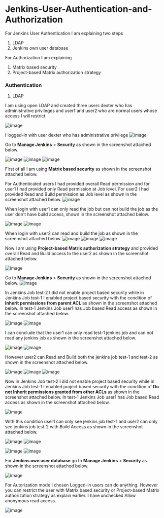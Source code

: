 # Jenkins-User-Authentication-and-Authorization

For Jenkins User Authentication I am explaining two steps
1. LDAP
2. Jenkins own user database

For Authorization I am explaining 
1. Matrix based security
2. Project-based Matrix authorization strategy

### Authentication
1. LDAP

I am using open LDAP and created three users dexter who has administrative privileges and user1 and user2 who are normal users whose access I will restrict.

![image](https://github.com/user-attachments/assets/a75293b6-c7df-4673-9c92-7daa1cebbfa5)

I logged-in with user dexter who has administrative privilege
![image](https://github.com/user-attachments/assets/e9b3b6b7-8391-4220-91ad-74472daafc43)

Go to **Manage Jenkins** > **Security** as shown in the screenshot attached below.

![image](https://github.com/user-attachments/assets/940d7317-58e2-4f26-99df-69a6d99515f7)
![image](https://github.com/user-attachments/assets/3b8973fb-1b0a-484f-ae2f-8c4ed74cd252)
![image](https://github.com/user-attachments/assets/152eefbb-8153-4365-8c42-567da607f7e0)

First of all I am using **Matrix based security** as shown in the screenshot attached below.

For Authenticated users I had provided overall Read permission and for user1 I had provided only Read permission at Job level. For user2 I had provided Read and Build permission as Job level as shown in the screenshot attached below.
![image](https://github.com/user-attachments/assets/69816d79-edfc-492a-bdf2-b194b513129b)

When login with user1 can only read the job but can not build the job as the user don't have build access, shown in the screenshot attached below.

![image](https://github.com/user-attachments/assets/3484019f-f165-4e66-96cd-16987e4dff78)
![image](https://github.com/user-attachments/assets/a81e38e3-0fd6-49e4-aa88-c67bc4efbc7d)

When login with user2 can read and build the job as shown in the screenshot attached below.
![image](https://github.com/user-attachments/assets/60a06678-5673-4edc-99d1-5ae202b54eb2)
![image](https://github.com/user-attachments/assets/8757123c-2ab3-4da4-b57a-7b8788dcdce9)
![image](https://github.com/user-attachments/assets/cb260fc7-1317-4112-9218-1fb6002c3506)

Now I am using **Project-based Matrix authorization strategy** and provided overall Read and Build access to the user2 as shown in the screenshot attached below.

![image](https://github.com/user-attachments/assets/96fd5a08-5d63-4ad4-bbe0-fb5a0a4acd73)

Go to **Manage Jenkins** > **Security** as shown in the screenshot attached below.
![image](https://github.com/user-attachments/assets/6d8d5e3a-2079-4372-b6c2-34bd7b8ea296)

In Jenkins Job test-2 I did not enable project based security while in Jenkins Job test-1 I enabled project based security with the condition of **Inherit permissions from parent ACL** as shown in the screenshot attached below. In test-1 Jenkins Job user1 has Job based Read access as shown in the screenshot attached below.

![image](https://github.com/user-attachments/assets/b3cc8dd1-8629-4b5f-baef-986509b4113a)
![image](https://github.com/user-attachments/assets/fb54e7dc-f009-43f5-b521-2253ca139ebb)

I can conclude that the user1 can only read test-1 jenkins job and can not read any jenkins job as shown in the screenshot attached below.

![image](https://github.com/user-attachments/assets/61aea66e-d01f-473c-b1f8-0ea99dca6f8d)
![image](https://github.com/user-attachments/assets/77917d51-cdea-4760-8026-fb8a6fda339a)

However user2 can Read and Build both the jenkins job test-1 and test-2 as shown in the screenshot attached below.

![image](https://github.com/user-attachments/assets/83af73de-e7f0-4bdc-8b40-b18cff172882)
![image](https://github.com/user-attachments/assets/07ebf0ac-a0b6-4572-855b-b26f6cafb2be)
![image](https://github.com/user-attachments/assets/a3c0bb79-6fd2-4a2e-92da-67e89c653540)

Now in Jenkins Job test-2 I did not enable project based security while in Jenkins Job test-1 I enabled project based security with the condition of **Do not Inherit permissions granted from other ACLs** as shown in the screenshot attached below. In test-1 Jenkins Job user1 has Job based Read access as shown in the screenshot attached below.

![image](https://github.com/user-attachments/assets/a83ff166-81fa-4851-b25f-f2a4286eeb55)

With this condition user1 can only see jenkins job test-1 and user2 can only see jenkins job test-2 with Build Access as shown in the screenshot attached below.

![image](https://github.com/user-attachments/assets/3657b634-0db4-4569-b619-71c0dfaf0972)
![image](https://github.com/user-attachments/assets/3ad3c246-362e-4c01-a065-f82bbc649935)

![image](https://github.com/user-attachments/assets/2d45eb30-a146-4d3d-9dc9-5e8714667260)
![image](https://github.com/user-attachments/assets/3f45b51e-5296-4438-a599-e3acf4fc5ade)

For **Jenkins own user database** go to **Manage Jenkins** > **Security** as shown in the screenshot attached below.

![image](https://github.com/user-attachments/assets/1b92ca0c-4781-40d3-bda0-e9b74344de28)

For Autorization mode I chosen Logged-in users can do anything. However you can restrict the user with Matrix based security or Project-based Matrix authorization strategy as explain earlier. I have unchecked Allow anonymous read access.

![image](https://github.com/user-attachments/assets/9948828a-2ddd-4d7a-b764-cdbbbb0d130a)
